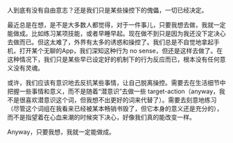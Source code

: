 人到底有没有自由意志？还是我们只是某些操控下的傀儡，一切已经决定。

最近总是在想，是不是大多数人都觉得，对于一件事儿，只要我想去做，我就一定能做成。比如练习某项技能，或者早睡早起。现在做不到只是因为我还没下定决心去做而已。但这太难了，外界有太多的诱惑和操控了。我们总是不自觉地拿起手机，打开某个无聊的App，我们深知这种行为 no sense，但还是这样去做了。在这种情况下，我们只是某些早已设定好的机制下的行为反应而已，根本没有任何意义没有灵魂。

或许，我们应该有意识地去反抗某些事情，让自己脱离操控。需要去在生活细节中把握一些事情和意义，而不是随着“潜意识”去做一些 target-action（anyway，我不是很喜欢潜意识这个词，但我想不出更好的词来代替了）。需要去刻意地练习（尽管这个词组在我看来已经被某本畅销书毁了，但它本身的意义还是充分的），而不是指望着在心血来潮的时候突下决心，好像我们真的能改变一样。

Anyway，只要我想，我就一定能做成。